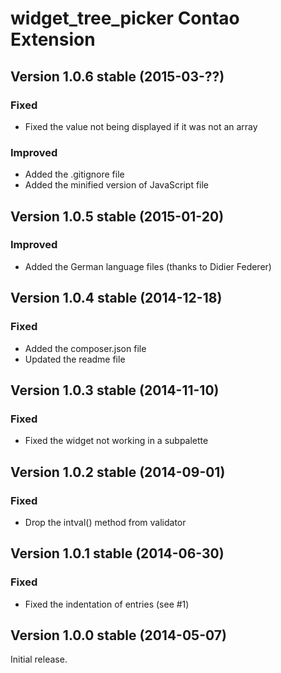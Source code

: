 widget_tree_picker Contao Extension
===================================

Version 1.0.6 stable (2015-03-??)
---------------------------------

### Fixed
- Fixed the value not being displayed if it was not an array

### Improved
- Added the .gitignore file
- Added the minified version of JavaScript file


Version 1.0.5 stable (2015-01-20)
---------------------------------

### Improved
- Added the German language files (thanks to Didier Federer)


Version 1.0.4 stable (2014-12-18)
---------------------------------

### Fixed
- Added the composer.json file
- Updated the readme file


Version 1.0.3 stable (2014-11-10)
---------------------------------

### Fixed
- Fixed the widget not working in a subpalette


Version 1.0.2 stable (2014-09-01)
---------------------------------

### Fixed
- Drop the intval() method from validator


Version 1.0.1 stable (2014-06-30)
---------------------------------

### Fixed
- Fixed the indentation of entries (see #1)


Version 1.0.0 stable (2014-05-07)
---------------------------------

Initial release.